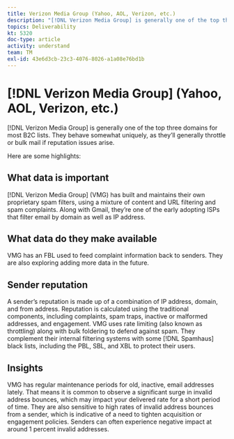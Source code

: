 ```yaml
---
title: Verizon Media Group (Yahoo, AOL, Verizon, etc.)
description: "[!DNL Verizon Media Group] is generally one of the top three domains for most B2C lists. They behave somewhat uniquely, as they’ll generally throttle or bulk mail if reputation issues arise."
topics: Deliverability
kt: 5320
doc-type: article
activity: understand
team: TM
exl-id: 43e6d3cb-23c3-4076-8026-a1a08e76bd1b
---
```

# [!DNL Verizon Media Group] (Yahoo, AOL, Verizon, etc.)

[!DNL Verizon Media Group] is generally one of the top three domains for most B2C lists. They behave somewhat uniquely, as they’ll generally throttle or bulk mail if reputation issues arise.

Here are some highlights:

## What data is important

[!DNL Verizon Media Group] (VMG) has built and maintains their own proprietary spam filters, using a mixture of content and URL filtering and spam complaints. Along with Gmail, they’re one of the early adopting ISPs that filter email by domain as well as IP address.

## What data do they make available

VMG has an FBL used to feed complaint information back to senders. They are also exploring adding more data in the future.

## Sender reputation

A sender’s reputation is made up of a combination of IP address, domain, and from address. Reputation is calculated using the traditional components, including complaints, spam traps, inactive or malformed addresses, and engagement. VMG uses rate limiting (also known as throttling) along with bulk foldering to defend against spam. They complement their internal filtering systems with some [!DNL Spamhaus] black lists, including the PBL, SBL, and XBL to protect their users.

## Insights

VMG has regular maintenance periods for old, inactive, email addresses lately. That means it is common to observe a significant surge in invalid address bounces, which may impact your delivered rate for a short period of time. They are also sensitive to high rates of invalid address bounces from a sender, which is indicative of a need to tighten acquisition or engagement policies. Senders can often experience negative impact at around 1 percent invalid addresses.
